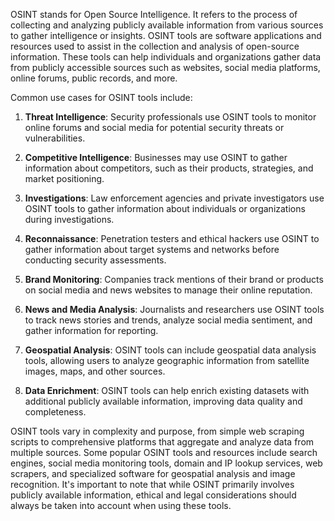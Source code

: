 OSINT stands for Open Source Intelligence. It refers to the process of collecting and analyzing publicly available information from various sources to gather intelligence or insights. OSINT tools are software applications and resources used to assist in the collection and analysis of open-source information. These tools can help individuals and organizations gather data from publicly accessible sources such as websites, social media platforms, online forums, public records, and more.

Common use cases for OSINT tools include:

1. **Threat Intelligence**: Security professionals use OSINT tools to monitor online forums and social media for potential security threats or vulnerabilities.

2. **Competitive Intelligence**: Businesses may use OSINT to gather information about competitors, such as their products, strategies, and market positioning.

3. **Investigations**: Law enforcement agencies and private investigators use OSINT tools to gather information about individuals or organizations during investigations.

4. **Reconnaissance**: Penetration testers and ethical hackers use OSINT to gather information about target systems and networks before conducting security assessments.

5. **Brand Monitoring**: Companies track mentions of their brand or products on social media and news websites to manage their online reputation.

6. **News and Media Analysis**: Journalists and researchers use OSINT tools to track news stories and trends, analyze social media sentiment, and gather information for reporting.

7. **Geospatial Analysis**: OSINT tools can include geospatial data analysis tools, allowing users to analyze geographic information from satellite images, maps, and other sources.

8. **Data Enrichment**: OSINT tools can help enrich existing datasets with additional publicly available information, improving data quality and completeness.

OSINT tools vary in complexity and purpose, from simple web scraping scripts to comprehensive platforms that aggregate and analyze data from multiple sources. Some popular OSINT tools and resources include search engines, social media monitoring tools, domain and IP lookup services, web scrapers, and specialized software for geospatial analysis and image recognition. It's important to note that while OSINT primarily involves publicly available information, ethical and legal considerations should always be taken into account when using these tools.

